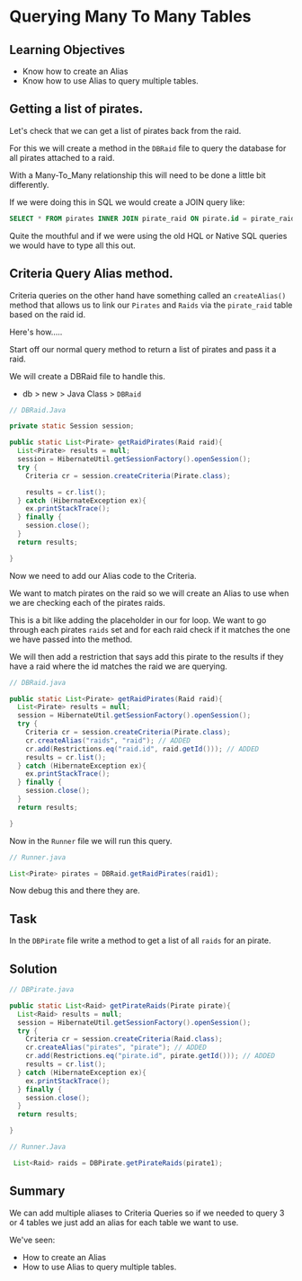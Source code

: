 # Querying Many To Many Tables

## Learning Objectives

- Know how to create an Alias
- Know how to use Alias to query multiple tables.

## Getting a list of pirates.

Let's check that we can get a list of pirates back from the raid.

For this we will create a method in the `DBRaid` file to query the database for all pirates attached to a raid.

With a Many-To_Many relationship this will need to be done a little bit differently.

If we were doing this in SQL we would create a JOIN query like:

```SQL
SELECT * FROM pirates INNER JOIN pirate_raid ON pirate.id = pirate_raid.pirate_id WHERE pirate_raid.raid_id = 1;
  ```

Quite the mouthful and if we were using the old HQL or Native SQL queries we would have to type all this out.

## Criteria Query Alias method.

Criteria queries on the other hand have something called an `createAlias()` method that allows us to link our `Pirates` and `Raids` via the `pirate_raid` table based on the raid id.

Here's how.....

Start off our normal query method to return a list of pirates and pass it a raid.

We will create a DBRaid file to handle this.

- db > new > Java Class > `DBRaid`

```java
// DBRaid.Java

private static Session session;

public static List<Pirate> getRaidPirates(Raid raid){
  List<Pirate> results = null;
  session = HibernateUtil.getSessionFactory().openSession();
  try {
    Criteria cr = session.createCriteria(Pirate.class);

    results = cr.list();
  } catch (HibernateException ex){
    ex.printStackTrace();
  } finally {
    session.close();
  }
  return results;

}

```

Now we need to add our Alias code to the Criteria.

We want to match pirates on the raid so we will create an Alias to use when we are checking each of the pirates raids.

This is a bit like adding the placeholder in our for loop. We want to go through each pirates `raids` set and for each raid check if it matches the one we have passed into the method.

We will then add a restriction that says add this pirate to the results if they have a raid where the id matches the raid we are querying.


```java
// DBRaid.java

public static List<Pirate> getRaidPirates(Raid raid){
  List<Pirate> results = null;
  session = HibernateUtil.getSessionFactory().openSession();
  try {
    Criteria cr = session.createCriteria(Pirate.class);
    cr.createAlias("raids", "raid"); // ADDED
    cr.add(Restrictions.eq("raid.id", raid.getId())); // ADDED
    results = cr.list();
  } catch (HibernateException ex){
    ex.printStackTrace();
  } finally {
    session.close();
  }
  return results;

}

```

Now in the `Runner` file we will run this query.


```java
// Runner.java

List<Pirate> pirates = DBRaid.getRaidPirates(raid1);

```

Now debug this and there they are.

## Task

In the `DBPirate` file write a method to get a list of all `raids` for an pirate.


## Solution

```java
// DBPirate.java

public static List<Raid> getPirateRaids(Pirate pirate){
  List<Raid> results = null;
  session = HibernateUtil.getSessionFactory().openSession();
  try {
    Criteria cr = session.createCriteria(Raid.class);
    cr.createAlias("pirates", "pirate"); // ADDED
    cr.add(Restrictions.eq("pirate.id", pirate.getId())); // ADDED
    results = cr.list();
  } catch (HibernateException ex){
    ex.printStackTrace();
  } finally {
    session.close();
  }
  return results;

}
```

```java
// Runner.Java

 List<Raid> raids = DBPirate.getPirateRaids(pirate1);
```

## Summary

We can add multiple aliases to Criteria Queries so if we needed to query 3 or 4 tables we just add an alias for each table we want to use.

We've seen:
 - How to create an Alias
 - How to use Alias to query multiple tables.

